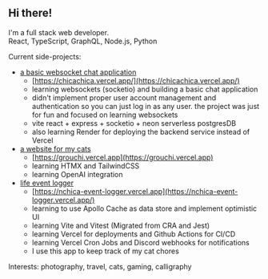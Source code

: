 ## Hi there!

I'm a full stack web developer.  
React, TypeScript, GraphQL, Node.js, Python

Current side-projects:
- [a basic websocket chat application](https://github.com/nathanchica/chicachica)
  - [https://chicachica.vercel.app/](https://chicachica.vercel.app/)
  - learning websockets (socketio) and building a basic chat application
  - didn't implement proper user account management and authentication so you can just log in as any user. the project was just for fun and focused on learning websockets
  - vite react + express + socketio + neon serverless postgresDB
  - also learning Render for deploying the backend service instead of Vercel
- [a website for my cats](https://github.com/nathanchica/grouchi)
  - [https://grouchi.vercel.app](https://grouchi.vercel.app)
  - learning HTMX and TailwindCSS
  - learning OpenAI integration
- [life event logger](https://github.com/nathanchica/life_event_logger_monorepo)
  - [https://nchica-event-logger.vercel.app](https://nchica-event-logger.vercel.app/)
  - learning to use Apollo Cache as data store and implement optimistic UI
  - learning Vite and Vitest (Migrated from CRA and Jest)
  - learning Vercel for deployments and Github Actions for CI/CD
  - learning Vercel Cron Jobs and Discord webhooks for notifications
  - I use this app to keep track of my cat chores

Interests: photography, travel, cats, gaming, calligraphy
